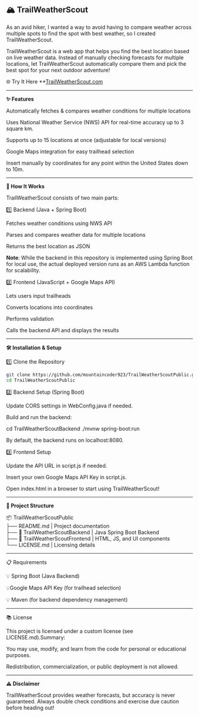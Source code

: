 ## 🏔️ TrailWeatherScout ##


As an avid hiker, I wanted a way to avoid having to compare weather across multiple spots to find the spot with best weather, so I created TrailWeatherScout.

TrailWeatherScout is a web app that helps you find the best  location based on live weather data. Instead of manually checking forecasts for multiple locations, let TrailWeatherScout automatically compare them and pick the best spot for your next outdoor adventure!


🌐 Try It Here **[TrailWeatherScout.com](https://trailweatherscout.com)

---

**✨ Features**

Automatically fetches & compares weather conditions for multiple locations  

Uses National Weather Service (NWS) API for real-time accuracy up to 3 square km.

Supports up to 15 locations at once (adjustable for local versions) 

Google Maps integration for easy trailhead selection

Insert manually by coordinates for any point within the United States down to 10m.

---

**🚀 How It Works**

TrailWeatherScout consists of two main parts:

1️⃣ Backend (Java + Spring Boot)

Fetches weather conditions using NWS API

Parses and compares weather data for multiple locations

Returns the best location as JSON

**Note**: While the backend in this repository is implemented using Spring Boot for local use, the actual deployed version runs as an AWS Lambda function for scalability.


2️⃣ Frontend (JavaScript + Google Maps API)

Lets users input trailheads 

Converts locations into coordinates

Performs validation 

Calls the backend API and displays the results

---

**🛠️ Installation & Setup**

1️⃣ Clone the Repository

``` bash
git clone https://github.com/mountaincoder923/TrailWeatherScoutPublic.git
cd TrailWeatherScoutPublic
```

2️⃣ Backend Setup (Spring Boot)

Update CORS settings in WebConfig.java if needed.

Build and run the backend:

cd TrailWeatherScoutBackend
./mvnw spring-boot:run

By default, the backend runs on localhost:8080.

3️⃣ Frontend Setup

Update the API URL in script.js if needed.

Insert your own Google Maps API Key in script.js.

Open index.html in a browser to start using TrailWeatherScout!

---

**📂 Project Structure**

📦 TrailWeatherScoutPublic  
├──  README.md | Project documentation  
├── 📂 TrailWeatherScoutBackend   | Java Spring Boot Backend  
├── 📂 TrailWeatherScoutFrontend  | HTML, JS, and UI components  
└──  LICENSE.md         |  Licensing details

---


📋 Requirements

💡 Spring Boot (Java Backend)

💡Google Maps API Key (for trailhead selection)

💡 Maven (for backend dependency management)

---

📚 License

This project is licensed under a custom license (see LICENSE.md).Summary:

You may use, modify, and learn from the code for personal or educational purposes.

Redistribution, commercialization, or public deployment is not allowed.

---

**⚠️ Disclaimer**

TrailWeatherScout provides weather forecasts, but accuracy is never guaranteed. Always double check conditions and exercise due caution before heading out!

